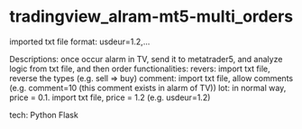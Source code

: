 # tradingview_alram-mt5-multi_orders

imported txt file format:
usdeur=1.2,...

Descriptions: 
once occur alarm in TV, send it to metatrader5, and analyze logic from txt file, and then order
functionalities: 
revers: import txt file, reverse the types (e.g. sell => buy) 
comment: import txt file, allow comments (e.g. comment=10 (this comment exists in alarm of TV))
lot: in normal way, price = 0.1.  import txt file, price = 1.2 (e.g. usdeur=1.2)

tech:
Python Flask
